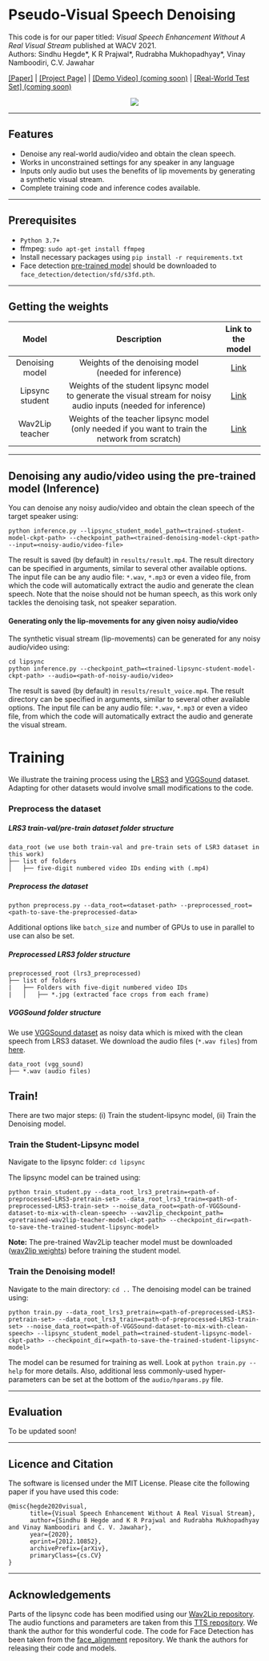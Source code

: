 

# Pseudo-Visual Speech Denoising

This code is for our paper titled: *Visual Speech Enhancement Without A Real Visual Stream* published at WACV 2021.<br />
Authors: Sindhu Hegde*, K R Prajwal*, Rudrabha Mukhopadhyay*, Vinay Namboodiri, C.V. Jawahar

[[Paper]](https://arxiv.org/abs/2012.10852) | [[Project Page]](http://cvit.iiit.ac.in/research/projects/cvit-projects/visual-speech-enhancement-without-a-real-visual-stream/) | [[Demo Video] (coming soon)](https://github.com/Sindhu-Hegde/pseudo-visual-speech-denoising) | [[Real-World Test Set] (coming soon)](https://github.com/Sindhu-Hegde/pseudo-visual-speech-denoising#)
<br />
<p align="center">
    <img src="https://drive.google.com/uc?export=view&id=1y9FfNJIl5dI6_Luz6a7I_RWXHY7ZCF8_">
</p> 

------
**Features**
--------
- Denoise any real-world audio/video and obtain the clean speech.
- Works in unconstrained settings for any speaker in any language
- Inputs only audio but uses the benefits of lip movements by generating a synthetic visual stream. 
- Complete training code and inference codes available. 

----
Prerequisites
---
- `Python 3.7+`
- ffmpeg: `sudo apt-get install ffmpeg`
- Install necessary packages using `pip install -r requirements.txt`
- Face detection [pre-trained model](https://www.adrianbulat.com/downloads/python-fan/s3fd-619a316812.pth) should be downloaded to `face_detection/detection/sfd/s3fd.pth`.
-----
Getting the weights
-----


| Model  | Description |  Link to the model | 
| :-------------: | :---------------: | :---------------: |
| Denoising model  | Weights of the denoising model (needed for inference) | [Link](https://iiitaphyd-my.sharepoint.com/:u:/g/personal/sindhu_hegde_research_iiit_ac_in/Ea3mavZJa75Iu1nKUTvO9TwBro1ByZPyqF2dXYqrHQLQtA?e=UNtj54) |---
| Lipsync student  | Weights of the student lipsync model to generate the visual stream for noisy audio inputs (needed for inference)| [Link](https://iiitaphyd-my.sharepoint.com/:u:/g/personal/sindhu_hegde_research_iiit_ac_in/EUR-4Fbq_11Dm5xzE5BpG8YBNVHqRi4cn0fabni74Zlauw?e=zl0AxL) |
| Wav2Lip teacher  |Weights of the teacher lipsync model (only needed if you want to train the network from scratch) | [Link](https://iiitaphyd-my.sharepoint.com/:u:/g/personal/radrabha_m_research_iiit_ac_in/Eb3LEzbfuKlJiR600lQWRxgBIY27JZg80f7V9jtMfbNDaQ?e=TBFBVW)  |

---
Denoising any audio/video using the pre-trained model (Inference)
----
You can denoise any noisy audio/video and obtain the clean speech of the target speaker using:

    python inference.py --lipsync_student_model_path=<trained-student-model-ckpt-path> --checkpoint_path=<trained-denoising-model-ckpt-path> --input=<noisy-audio/video-file>

The result is saved (by default) in `results/result.mp4`. The result directory can be specified in arguments, similar to several other available options. The input file can be any audio file: `*.wav`, `*.mp3` or even a video file, from which the code will automatically extract the audio and generate the clean speech. Note that the noise should not be human speech, as this work only tackles the denoising task, not speaker separation.

#### Generating only the lip-movements for any given noisy audio/video
The synthetic visual stream (lip-movements) can be generated for any noisy audio/video using:

    cd lipsync
    python inference.py --checkpoint_path=<trained-lipsync-student-model-ckpt-path> --audio=<path-of-noisy-audio/video>

The result is saved (by default) in `results/result_voice.mp4`. The result directory can be specified in arguments, similar to several other available options. The input file can be any audio file: `*.wav`, `*.mp3` or even a video file, from which the code will automatically extract the audio and generate the visual stream.

# Training

We illustrate the training process using the [LRS3](https://www.robots.ox.ac.uk/~vgg/data/lip_reading/lrs3.html) and [VGGSound](https://www.robots.ox.ac.uk/~vgg/data/vggsound/) dataset. Adapting for other datasets would involve small modifications to the code.

### Preprocess the dataset
##### LRS3 train-val/pre-train dataset folder structure

```
data_root (we use both train-val and pre-train sets of LSR3 dataset in this work)
├── list of folders
│   ├── five-digit numbered video IDs ending with (.mp4)
```

##### Preprocess the dataset

    python preprocess.py --data_root=<dataset-path> --preprocessed_root=<path-to-save-the-preprocessed-data>

Additional options like `batch_size` and number of GPUs to use in parallel to use can also be set.

##### Preprocessed LRS3 folder structure

```
preprocessed_root (lrs3_preprocessed)
├── list of folders
|	├── Folders with five-digit numbered video IDs
|	│   ├── *.jpg (extracted face crops from each frame)
```

##### VGGSound folder structure

We use [VGGSound dataset](https://www.robots.ox.ac.uk/~vgg/data/vggsound/) as noisy data which is mixed with the clean speech from LRS3 dataset. We download the audio files (`*.wav files`) from [here](https://www.robots.ox.ac.uk/~vgg/data/vggsound/). 

```
data_root (vgg_sound)
├── *.wav (audio files)
```

## Train!

There are two major steps: (i) Train the student-lipsync model, (ii) Train the Denoising model.

### Train the Student-Lipsync model
Navigate to the lipsync folder: `cd lipsync`

The lipsync model can be trained using:

    python train_student.py --data_root_lrs3_pretrain=<path-of-preprocessed-LRS3-pretrain-set> --data_root_lrs3_train=<path-of-preprocessed-LRS3-train-set> --noise_data_root=<path-of-VGGSound-dataset-to-mix-with-clean-speech> --wav2lip_checkpoint_path=<pretrained-wav2lip-teacher-model-ckpt-path> --checkpoint_dir=<path-to-save-the-trained-student-lipsync-model>

**Note:** The pre-trained Wav2Lip teacher model must be downloaded ([wav2lip weights](https://iiitaphyd-my.sharepoint.com/:u:/g/personal/radrabha_m_research_iiit_ac_in/Eb3LEzbfuKlJiR600lQWRxgBIY27JZg80f7V9jtMfbNDaQ?e=TBFBVW))  before training the student model.
  
### Train the Denoising model!
Navigate to the main directory: `cd ..`
The denoising model can be trained using:

    python train.py --data_root_lrs3_pretrain=<path-of-preprocessed-LRS3-pretrain-set> --data_root_lrs3_train=<path-of-preprocessed-LRS3-train-set> --noise_data_root=<path-of-VGGSound-dataset-to-mix-with-clean-speech> --lipsync_student_model_path=<trained-student-lipsync-model-ckpt-path> --checkpoint_dir=<path-to-save-the-trained-student-lipsync-model>
    
The model can be resumed for training as well. Look at `python train.py --help` for more details. Also, additional less commonly-used hyper-parameters can be set at the bottom of the `audio/hparams.py` file.

----
Evaluation
---
To be updated soon!

---
Licence and Citation
---
The software is licensed under the MIT License. Please cite the following paper if you have used this code:

```
@misc{hegde2020visual,
      title={Visual Speech Enhancement Without A Real Visual Stream}, 
      author={Sindhu B Hegde and K R Prajwal and Rudrabha Mukhopadhyay and Vinay Namboodiri and C. V. Jawahar},
      year={2020},
      eprint={2012.10852},
      archivePrefix={arXiv},
      primaryClass={cs.CV}
}
```

---
Acknowledgements
---
Parts of the lipsync code has been modified using our [Wav2Lip repository](https://github.com/Rudrabha/Wav2Lip). The audio functions and parameters are taken from this [TTS repository](https://github.com/r9y9/deepvoice3_pytorch). We thank the author for this wonderful code. The code for Face Detection has been taken from the [face_alignment](https://github.com/1adrianb/face-alignment) repository. We thank the authors for releasing their code and models.
